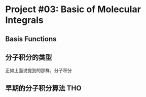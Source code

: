 # Project #03: Basic of Molecular Integrals


## Basis Functions




## 分子积分的类型

正如上面说提到的那样，分子积分



## 早期的分子积分算法 THO


